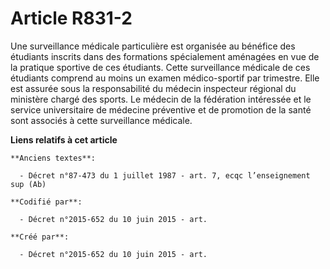 # Article R831-2

Une surveillance médicale particulière est organisée au bénéfice des étudiants inscrits dans des formations spécialement
aménagées en vue de la pratique sportive de ces étudiants. Cette surveillance médicale de ces étudiants comprend au moins un
examen médico-sportif par trimestre. Elle est assurée sous la responsabilité du médecin inspecteur régional du ministère
chargé des sports. Le médecin de la fédération intéressée et le service universitaire de médecine préventive et de promotion
de la santé sont associés à cette surveillance médicale.

**Liens relatifs à cet article**

	**Anciens textes**:

	  - Décret n°87-473 du 1 juillet 1987 - art. 7, ecqc l’enseignement sup (Ab)

	**Codifié par**:

	  - Décret n°2015-652 du 10 juin 2015 - art.

	**Créé par**:

	  - Décret n°2015-652 du 10 juin 2015 - art.
